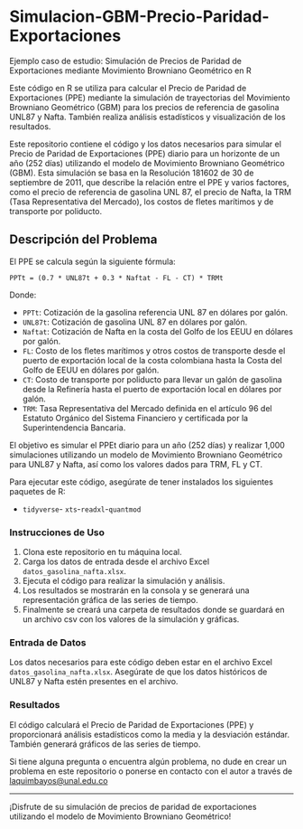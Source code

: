 # Simulacion-GBM-Precio-Paridad-Exportaciones
Ejemplo caso de estudio: Simulación de Precios de Paridad de Exportaciones mediante Movimiento Browniano Geométrico en R

Este código en R se utiliza para calcular el Precio de Paridad de Exportaciones (PPE) mediante la simulación de trayectorias del Movimiento Browniano Geométrico (GBM) para los precios de referencia de gasolina UNL87 y Nafta. También realiza análisis estadísticos y visualización de los resultados.

Este repositorio contiene el código y los datos necesarios para simular el Precio de Paridad de Exportaciones (PPE) diario para un horizonte de un año (252 días) utilizando el modelo de Movimiento Browniano Geométrico (GBM). Esta simulación se basa en la Resolución 181602 de 30 de septiembre de 2011, que describe la relación entre el PPE y varios factores, como el precio de referencia de gasolina UNL 87, el precio de Nafta, la TRM (Tasa Representativa del Mercado), los costos de fletes marítimos y de transporte por poliducto.

## Descripción del Problema

El PPE se calcula según la siguiente fórmula:

```
PPTt = (0.7 * UNL87t + 0.3 * Naftat - FL - CT) * TRMt
```

Donde:
- `PPTt`: Cotización de la gasolina referencia UNL 87 en dólares por galón.
- `UNL87t`: Cotización de gasolina UNL 87 en dólares por galón.
- `Naftat`: Cotización de Nafta en la costa del Golfo de los EEUU en dólares por galón.
- `FL`: Costo de los fletes marítimos y otros costos de transporte desde el puerto de exportación local de la costa colombiana hasta la Costa del Golfo de EEUU en dólares por galón.
- `CT`: Costo de transporte por poliducto para llevar un galón de gasolina desde la Refinería hasta el puerto de exportación local en dólares por galón.
- `TRM`: Tasa Representativa del Mercado definida en el artículo 96 del Estatuto Orgánico del Sistema Financiero y certificada por la Superintendencia Bancaria.

El objetivo es simular el PPEt diario para un año (252 días) y realizar 1,000 simulaciones utilizando un modelo de Movimiento Browniano Geométrico para UNL87 y Nafta, así como los valores dados para TRM, FL y CT.


Para ejecutar este código, asegúrate de tener instalados los siguientes paquetes de R:

- `tidyverse`- `xts`-`readxl`-`quantmod`

### Instrucciones de Uso

1. Clona este repositorio en tu máquina local.
2. Carga los datos de entrada desde el archivo Excel `datos_gasolina_nafta.xlsx`.
3. Ejecuta el código para realizar la simulación y análisis.
4. Los resultados se mostrarán en la consola y se generará una representación gráfica de las series de tiempo.
5. Finalmente se creará una carpeta de resultados donde se guardará en un archivo csv con los valores de la simulación y gráficas.

### Entrada de Datos

Los datos necesarios para este código deben estar en el archivo Excel `datos_gasolina_nafta.xlsx`. Asegúrate de que los datos históricos de UNL87 y Nafta estén presentes en el archivo.

### Resultados

El código calculará el Precio de Paridad de Exportaciones (PPE) y proporcionará análisis estadísticos como la media y la desviación estándar. También generará gráficos de las series de tiempo.

Si tiene alguna pregunta o encuentra algún problema, no dude en crear un problema en este repositorio o ponerse en contacto con el autor a través de laquimbayos@unal.edu.co

---

¡Disfrute de su simulación de precios de paridad de exportaciones utilizando el modelo de Movimiento Browniano Geométrico!



